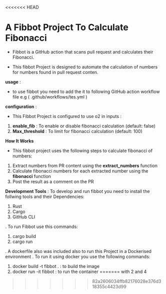<<<<<<< HEAD
# A  Fibbot Project To Calculate Fibonacci
- Fibbot is a GitHub action that scans pull request and calculates their Fibonacci.

- This fibbot Project is designed to automate the calculation of numbers for numbers found in pull request conten.

**usage** : 
- to use fibbot you need to add the it to following GitHub action workflow file 
e.g ( .github/workflows/tes.yml )

**configuration** :
- This Fibbot Project is configured to use o2 in inputs :
1. **enable_fib** : To enable or disable fibonacci calculation (default: false)
2. **Max_threshold** : To limit for fibonacci calculation (default: 100)

**How It Works**
- This fibbot project uses the following steps to calculate fibonacci of numbers:
1. Extract numbers from PR content using the **extract_numbers** function
2. Calculate fibonacci numbers for each extracted number using the **fibonacci** function 
3. Post the result as a comment on the PR

**Development Tools** : To develop and run  fibbot you need to install the follwing tools and their Dependencies: 

1. Rust
2. Cargo
3.  GitHub CLI

. To run Fibbot use this commands: 
1.  cargo build
2. cargo run

.  A dockerfile also was included also to run this Project in a Dockerised environment
. To run it using docker you use the following commands:
1. docker build -t fibbot . : to build the image
2. docker run -it fibbot : to run the container
=======
with 2 and 4
>>>>>>> 82a2606034ffb82176028e376d318355c4423d99
